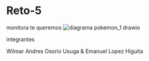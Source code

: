 # Reto-5
monitora te queremos
![diagrama pokemon_1 drawio](https://user-images.githubusercontent.com/101955537/179837952-15c61844-b09d-4067-8535-716c825bae4e.png)


integrantes

Wilmar Andres Osorio Usuga & Emanuel Lopez Higuita
